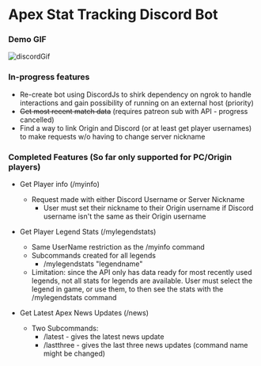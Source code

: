 # Apex Stat Tracking Discord Bot

### Demo GIF
![discordGif](https://github.com/Vnovnick/apex_discord_bot/assets/97916174/beeeb724-6d19-44ca-88b2-65c05ce6e086)


### In-progress features

- Re-create bot using DiscordJs to shirk dependency on ngrok to handle interactions and gain possibility of running on an external host (priority)
- ~~Get most recent match data~~ (requires patreon sub with API - progress cancelled)
- Find a way to link Origin and Discord (or at least get player usernames) to make requests w/o having to change server nickname

### Completed Features (So far only supported for PC/Origin players)

- Get Player info (/myinfo)

  - Request made with either Discord Username or Server Nickname
    - User must set their nickname to their Origin username if Discord username isn't the same as their Origin username

- Get Player Legend Stats (/mylegendstats)

  - Same UserName restriction as the /myinfo command
  - Subcommands created for all legends
    - /mylegendstats "legendname"
  - Limitation: since the API only has data ready for most recently used legends, not all stats for legends are available. User must select the legend in game, or use them, to then see the stats with the /mylegendstats command

- Get Latest Apex News Updates (/news)
  - Two Subcommands:
    - /latest - gives the latest news update
    - /lastthree - gives the last three news updates (command name might be changed)
